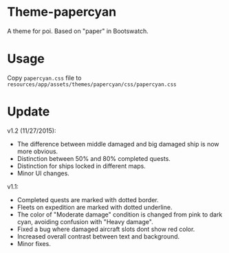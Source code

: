 # Theme-papercyan
A theme for poi. Based on "paper" in Bootswatch.

# Usage
Copy `papercyan.css` file to `resources/app/assets/themes/papercyan/css/papercyan.css`

# Update

v1.2 (11/27/2015):

- The difference between middle damaged and big damaged ship is now more obvious.
- Distinction between 50% and 80% completed quests.
- Distinction for ships locked in different maps.
- Minor UI changes.

v1.1:

- Completed quests are marked with dotted border.
- Fleets on expedition are marked with dotted underline.
- The color of "Moderate damage" condition is changed from pink to dark cyan, avoiding confusion with "Heavy damage".
- Fixed a bug where damaged aircraft slots dont show red color.
- Increased overall contrast between text and background.
- Minor fixes.
